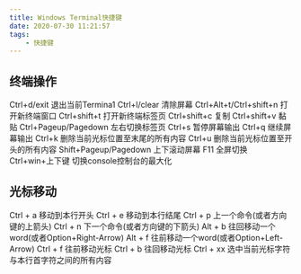 ```yaml
---
title: Windows Terminal快捷键
date: 2020-07-30 11:21:57
tags:
	- 快捷键
---
```


## 终端操作

<!-- more -->

Ctrl+d/exit 退出当前Termina1
Ctrl+l/clear 清除屏幕
Ctrl+Alt+t/Ctrl+shift+n 打开新终端窗口
Ctrl+shift+t 打开新终端标签页
Ctrl+shift+c 复制
Ctrl+shift+v 黏贴
Ctrl+Pageup/Pagedown 左右切换标签页
Ctrl+s 暂停屏幕输出
Ctrl+q 继续屏幕输出
Ctrl+k 删除当前光标位置至末尾的所有内容
Ctrl+u 删除当前光标位置至开头的所有内容
Shift+Pageup/Pagedown 上下滚动屏幕
F11 全屏切换
Ctrl+win+上下键 切换console控制台的最大化

## 光标移动
Ctrl + a 移动到本行开头
Ctrl + e 移动到本行结尾
Ctrl + p 上一个命令(或者方向键的上箭头)
Ctrl + n 下一个命令(或者方向键的下箭头)
Alt + b 往回移动一个word(或者Option+Right-Arrow)
Alt + f 往前移动一个word(或者Option+Left-Arrow)
Ctrl + f 往前移动光标
Ctrl + b 往回移动光标
Ctrl + xx 选中当前光标字符与本行首字符之间的所有内容